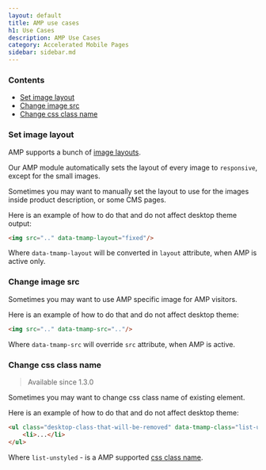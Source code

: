 ```yaml
---
layout: default
title: AMP use cases
h1: Use Cases
description: AMP Use Cases
category: Accelerated Mobile Pages
sidebar: sidebar.md
---
```


### Contents

<!-- MarkdownTOC -->

- [Set image layout](#set-image-layout)
- [Change image src](#change-image-src)
- [Change css class name](#change-css-class-name)

<!-- /MarkdownTOC -->

### Set image layout

AMP supports a bunch of
[image layouts](https://www.ampproject.org/docs/reference/components/amp-img).

Our AMP module automatically sets the layout of every image to `responsive`,
except for the small images.

Sometimes you may want to manually set the layout to use for the images inside
product description, or some CMS pages.

Here is an example of how to do that and do not affect desktop theme output:

```html
<img src=".." data-tmamp-layout="fixed"/>
```

Where `data-tmamp-layout` will be converted in `layout` attribute, when AMP is
active only.

### Change image src

Sometimes you may want to use AMP specific image for AMP visitors.

Here is an example of how to do that and do not affect desktop theme:

```html
<img src=".." data-tmamp-src=".."/>
```

Where `data-tmamp-src` will override `src` attribute, when AMP is active.

### Change css class name

> Available since 1.3.0

Sometimes you may want to change css class name of existing element.

Here is an example of how to do that and do not affect desktop theme:

```html
<ul class="desktop-class-that-will-be-removed" data-tmamp-class="list-unstyled">
    <li>...</li>
</ul>
```

Where `list-unstyled` - is a AMP supported
[css class name](/m1/extensions/amp/customization/css-helpers/).
